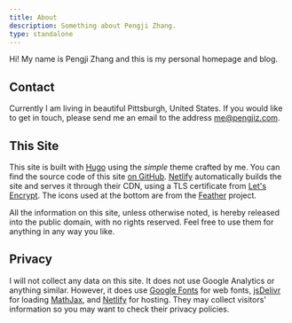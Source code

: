 ```yaml
---
title: About
description: Something about Pengji Zhang.
type: standalone
---
```


Hi! My name is Pengji Zhang and this is my personal homepage and blog.

## Contact

Currently I am living in beautiful Pittsburgh, United States. If you would like
to get in touch, please send me an email to the address [me@pengjiz.com][email].

## This Site

This site is built with [Hugo] using the *simple* theme crafted by me. You can
find the source code of this site [on GitHub][repo]. [Netlify] automatically
builds the site and serves it through their CDN, using a TLS certificate from
[Let's Encrypt]. The icons used at the bottom are from the [Feather] project.

All the information on this site, unless otherwise noted, is hereby released
into the public domain, with no rights reserved. Feel free to use them for
anything in any way you like.

## Privacy

I will not collect any data on this site. It does not use Google Analytics or
anything similar. However, it does use [Google Fonts] for web fonts, [jsDelivr]
for loading [MathJax], and [Netlify] for hosting. They may collect visitors'
information so you may want to check their privacy policies.

[email]: mailto:me@pengjiz.com
[Hugo]: https://gohugo.io/
[Netlify]: https://www.netlify.com/
[Let's Encrypt]: https://letsencrypt.org/
[Feather]: https://feathericons.com/
[repo]: https://github.com/pengjiz/pengjiz.com
[Google Fonts]: https://fonts.google.com/
[jsDelivr]: https://www.jsdelivr.com/
[MathJax]: https://www.mathjax.org/
[Netlify]: https://www.netlify.com/
